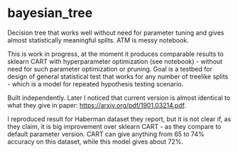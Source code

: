 # bayesian_tree

Decision tree that works well without need for parameter tuning and gives almost statistically meaningful splits. ATM is messy notebook.

This is work in progress, at the moment it produces comparable results to sklearn CART with hyperparameter optimization (see notebook) - without need for such parameter optimization or pruning. Goal is a testbed for  design of general statistical test that works for any number of treelike splits - which is a model for repeated hypothesis testing scenario. 

Built independently. Later I noticed that current version is almost identical to what they give in paper: https://arxiv.org/pdf/1901.03214.pdf.

I reproduced result for Haberman dataset they report, but it is not clear if, as they claim, it is big improvement over sklearn CART - as they compare to default parameter version. CART can give anything from 65 to 74% accuracy on this dataset, while this model gives about 72%. 

